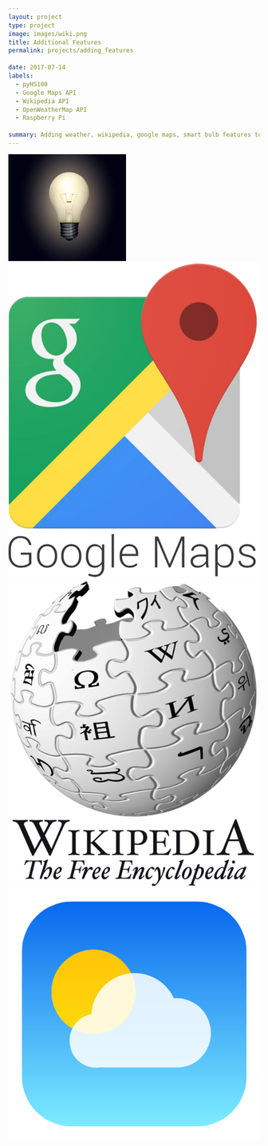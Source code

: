 ```yaml
---
layout: project
type: project
image: images/wiki.png
title: Additional Features
permalink: projects/adding_features

date: 2017-07-14
labels:
  - pyHS100
  - Google Maps API
  - Wikipedia API
  - OpenWeatherMap API
  - Raspberry Pi

summary: Adding weather, wikipedia, google maps, smart bulb features to Raspberry Pi Chat bot.
---
```


<div class="ui small rounded images">
  <img class="ui image" src="../images/bulb.jpg">
  <img class="ui image" src="../images/gmaps.png">
  <img class="ui image" src="../images/wiki.png">
  <img class="ui image" src="../images/weather.jpg">
</div>
